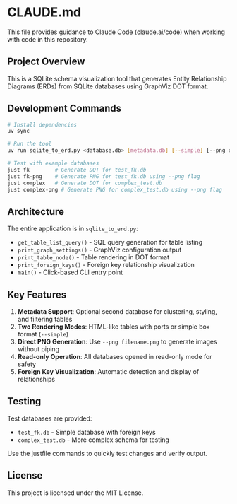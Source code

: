 # CLAUDE.md

This file provides guidance to Claude Code (claude.ai/code) when working with code in this repository.

## Project Overview

This is a SQLite schema visualization tool that generates Entity Relationship Diagrams (ERDs) from SQLite databases using GraphViz DOT format.

## Development Commands

```bash
# Install dependencies
uv sync

# Run the tool
uv run sqlite_to_erd.py <database.db> [metadata.db] [--simple] [--png output.png]

# Test with example databases
just fk        # Generate DOT for test_fk.db
just fk-png    # Generate PNG for test_fk.db using --png flag
just complex   # Generate DOT for complex_test.db
just complex-png # Generate PNG for complex_test.db using --png flag
```

## Architecture

The entire application is in `sqlite_to_erd.py`:
- `get_table_list_query()` - SQL query generation for table listing
- `print_graph_settings()` - GraphViz configuration output
- `print_table_node()` - Table rendering in DOT format
- `print_foreign_keys()` - Foreign key relationship visualization
- `main()` - Click-based CLI entry point

## Key Features

1. **Metadata Support**: Optional second database for clustering, styling, and filtering tables
2. **Two Rendering Modes**: HTML-like tables with ports or simple box format (`--simple`)
3. **Direct PNG Generation**: Use `--png filename.png` to generate images without piping
4. **Read-only Operation**: All databases opened in read-only mode for safety
5. **Foreign Key Visualization**: Automatic detection and display of relationships

## Testing

Test databases are provided:
- `test_fk.db` - Simple database with foreign keys
- `complex_test.db` - More complex schema for testing

Use the justfile commands to quickly test changes and verify output.

## License

This project is licensed under the MIT License.